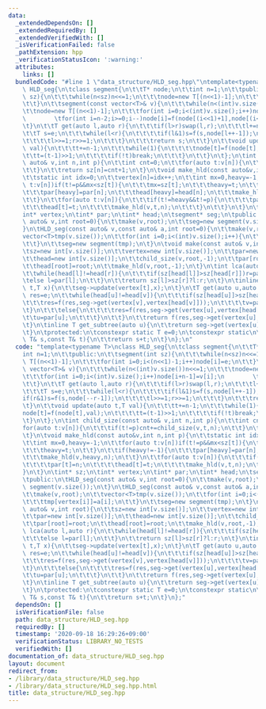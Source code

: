 ```yaml
---
data:
  _extendedDependsOn: []
  _extendedRequiredBy: []
  _extendedVerifiedWith: []
  _isVerificationFailed: false
  _pathExtension: hpp
  _verificationStatusIcon: ':warning:'
  attributes:
    links: []
  bundledCode: "#line 1 \"data_structure/HLD_seg.hpp\"\ntemplate<typename T>\nclass\
    \ HLD_seg{\n\tclass segment{\n\t\tT* node;\n\t\tint n=1;\n\t\tpublic:\n\t\tsegment(int\
    \ sz){\n\t\t\twhile(n<sz)n<<=1;\n\t\t\tnode=new T[(n<<1)-1];\n\t\t\tfor(int i=0;i<(n<<1)-1;i++)node[i]=e;\n\
    \t\t}\n\t\tsegment(const vector<T>& v){\n\t\t\twhile(n<(int)v.size())n<<=1;\n\t\
    \t\tnode=new T[(n<<1)-1];\n\t\t\tfor(int i=0;i<(int)v.size();i++)node[i+n-1]=v[i];\n\
    \        \tfor(int i=n-2;i>=0;i--)node[i]=f(node[(i<<1)+1],node[(i<<1)+2]);\n\t\
    \t}\n\t\tT get(auto l,auto r){\n\t\t\tif(l>r)swap(l,r);\n\t\t\tl+=n;r+=n+1;\n\t\
    \t\tT s=e;\n\t\t\twhile(l<r){\n\t\t\t\tif(l&1)s=f(s,node[l++-1]);\n\t\t\t\tif(r&1)s=f(s,node[--r-1]);\n\
    \t\t\t\tl>>=1;r>>=1;\n\t\t\t}\n\t\t\treturn s;\n\t\t}\n\t\tvoid update(auto t,T\
    \ val){\n\t\t\tt+=n-1;\n\t\t\twhile(1){\n\t\t\t\tnode[t]=f(node[t],val);\n\t\t\
    \t\tt=(t-1)>>1;\n\t\t\t\tif(!t)break;\n\t\t\t}\n\t\t}\n\t};\n\tint child_size(const\
    \ auto& v,int n,int p){\n\t\tint cnt=0;\n\t\tfor(auto t:v[n]){\n\t\t\tif(t!=p)cnt+=child_size(v,t,n);\n\
    \t\t}\n\t\treturn sz[n]=cnt+1;\n\t}\n\tvoid make_hld(const auto&v,int n,int p){\n\
    \t\tstatic int idx=0;\n\t\tvertex[n]=idx++;\n\t\tint mx=0,heavy=-1;\n\t\tfor(auto\
    \ t:v[n])if(t!=p&&mx<sz[t]){\n\t\t\tmx=sz[t];\n\t\t\theavy=t;\n\t\t}\n\t\tif(heavy!=-1){\n\
    \t\t\tpar[heavy]=par[n];\n\t\t\thead[heavy]=head[n];\n\t\t\tmake_hld(v,heavy,n);\n\
    \t\t}\n\t\tfor(auto t:v[n]){\n\t\t\tif(t!=heavy&&t!=p){\n\t\t\t\tpar[t]=n;\n\t\
    \t\t\thead[t]=t;\n\t\t\t\tmake_hld(v,t,n);\n\t\t\t}\n\t\t}\n\t}\n\tint* sz;\n\t\
    int* vertex;\n\tint* par;\n\tint* head;\n\tsegment* seg;\n\tpublic:\n\tHLD_seg(const\
    \ auto& v,int root=0){\n\t\tmake(v,root);\n\t\tseg=new segment(v.size());\n\t\
    }\n\tHLD_seg(const auto& v,const auto& a,int root=0){\n\t\tmake(v,root);\n\t\t\
    vector<T>tmp(v.size());\n\t\tfor(int i=0;i<(int)v.size();i++){\n\t\t\ttmp[vertex[i]]=a[i];\n\
    \t\t}\n\t\tseg=new segment(tmp);\n\t}\n\tvoid make(const auto& v,int root){\n\t\
    \tsz=new int[v.size()];\n\t\tvertex=new int[v.size()];\n\t\tpar=new int[v.size()];\n\
    \t\thead=new int[v.size()];\n\t\tchild_size(v,root,-1);\n\t\tpar[root]=root;\n\
    \t\thead[root]=root;\n\t\tmake_hld(v,root,-1);\n\t}\n\tint lca(auto l,auto r){\n\
    \t\twhile(head[l]!=head[r]){\n\t\t\tif(sz[head[l]]>sz[head[r]])r=par[r];\n\t\t\
    \telse l=par[l];\n\t\t}\n\t\treturn sz[l]>sz[r]?l:r;\n\t}\n\tinline void update(auto\
    \ t,T x){\n\t\tseg->update(vertex[t],x);\n\t}\n\tT get(auto u,auto v){\n\t\tT\
    \ res=e;\n\t\twhile(head[u]!=head[v]){\n\t\t\tif(sz[head[u]]>sz[head[v]]){\n\t\
    \t\t\tres=f(res,seg->get(vertex[v],vertex[head[v]]));\n\t\t\t\tv=par[v];\n\t\t\
    \t}\n\t\t\telse{\n\t\t\t\tres=f(res,seg->get(vertex[u],vertex[head[u]]));\n\t\t\
    \t\tu=par[u];\n\t\t\t}\n\t\t}\n\t\treturn f(res,seg->get(vertex[u],vertex[v]));\n\
    \t}\n\tinline T get_subtree(auto u){\n\t\treturn seg->get(vertex[u],vertex[u]+sz[u]-1);\n\
    \t}\n\tprotected:\n\tconstexpr static T e=0;\n\tconstexpr static\n\tT f(const\
    \ T& s,const T& t){\n\t\treturn s+t;\n\t}\n};\n"
  code: "template<typename T>\nclass HLD_seg{\n\tclass segment{\n\t\tT* node;\n\t\t\
    int n=1;\n\t\tpublic:\n\t\tsegment(int sz){\n\t\t\twhile(n<sz)n<<=1;\n\t\t\tnode=new\
    \ T[(n<<1)-1];\n\t\t\tfor(int i=0;i<(n<<1)-1;i++)node[i]=e;\n\t\t}\n\t\tsegment(const\
    \ vector<T>& v){\n\t\t\twhile(n<(int)v.size())n<<=1;\n\t\t\tnode=new T[(n<<1)-1];\n\
    \t\t\tfor(int i=0;i<(int)v.size();i++)node[i+n-1]=v[i];\n        \tfor(int i=n-2;i>=0;i--)node[i]=f(node[(i<<1)+1],node[(i<<1)+2]);\n\
    \t\t}\n\t\tT get(auto l,auto r){\n\t\t\tif(l>r)swap(l,r);\n\t\t\tl+=n;r+=n+1;\n\
    \t\t\tT s=e;\n\t\t\twhile(l<r){\n\t\t\t\tif(l&1)s=f(s,node[l++-1]);\n\t\t\t\t\
    if(r&1)s=f(s,node[--r-1]);\n\t\t\t\tl>>=1;r>>=1;\n\t\t\t}\n\t\t\treturn s;\n\t\
    \t}\n\t\tvoid update(auto t,T val){\n\t\t\tt+=n-1;\n\t\t\twhile(1){\n\t\t\t\t\
    node[t]=f(node[t],val);\n\t\t\t\tt=(t-1)>>1;\n\t\t\t\tif(!t)break;\n\t\t\t}\n\t\
    \t}\n\t};\n\tint child_size(const auto& v,int n,int p){\n\t\tint cnt=0;\n\t\t\
    for(auto t:v[n]){\n\t\t\tif(t!=p)cnt+=child_size(v,t,n);\n\t\t}\n\t\treturn sz[n]=cnt+1;\n\
    \t}\n\tvoid make_hld(const auto&v,int n,int p){\n\t\tstatic int idx=0;\n\t\tvertex[n]=idx++;\n\
    \t\tint mx=0,heavy=-1;\n\t\tfor(auto t:v[n])if(t!=p&&mx<sz[t]){\n\t\t\tmx=sz[t];\n\
    \t\t\theavy=t;\n\t\t}\n\t\tif(heavy!=-1){\n\t\t\tpar[heavy]=par[n];\n\t\t\thead[heavy]=head[n];\n\
    \t\t\tmake_hld(v,heavy,n);\n\t\t}\n\t\tfor(auto t:v[n]){\n\t\t\tif(t!=heavy&&t!=p){\n\
    \t\t\t\tpar[t]=n;\n\t\t\t\thead[t]=t;\n\t\t\t\tmake_hld(v,t,n);\n\t\t\t}\n\t\t\
    }\n\t}\n\tint* sz;\n\tint* vertex;\n\tint* par;\n\tint* head;\n\tsegment* seg;\n\
    \tpublic:\n\tHLD_seg(const auto& v,int root=0){\n\t\tmake(v,root);\n\t\tseg=new\
    \ segment(v.size());\n\t}\n\tHLD_seg(const auto& v,const auto& a,int root=0){\n\
    \t\tmake(v,root);\n\t\tvector<T>tmp(v.size());\n\t\tfor(int i=0;i<(int)v.size();i++){\n\
    \t\t\ttmp[vertex[i]]=a[i];\n\t\t}\n\t\tseg=new segment(tmp);\n\t}\n\tvoid make(const\
    \ auto& v,int root){\n\t\tsz=new int[v.size()];\n\t\tvertex=new int[v.size()];\n\
    \t\tpar=new int[v.size()];\n\t\thead=new int[v.size()];\n\t\tchild_size(v,root,-1);\n\
    \t\tpar[root]=root;\n\t\thead[root]=root;\n\t\tmake_hld(v,root,-1);\n\t}\n\tint\
    \ lca(auto l,auto r){\n\t\twhile(head[l]!=head[r]){\n\t\t\tif(sz[head[l]]>sz[head[r]])r=par[r];\n\
    \t\t\telse l=par[l];\n\t\t}\n\t\treturn sz[l]>sz[r]?l:r;\n\t}\n\tinline void update(auto\
    \ t,T x){\n\t\tseg->update(vertex[t],x);\n\t}\n\tT get(auto u,auto v){\n\t\tT\
    \ res=e;\n\t\twhile(head[u]!=head[v]){\n\t\t\tif(sz[head[u]]>sz[head[v]]){\n\t\
    \t\t\tres=f(res,seg->get(vertex[v],vertex[head[v]]));\n\t\t\t\tv=par[v];\n\t\t\
    \t}\n\t\t\telse{\n\t\t\t\tres=f(res,seg->get(vertex[u],vertex[head[u]]));\n\t\t\
    \t\tu=par[u];\n\t\t\t}\n\t\t}\n\t\treturn f(res,seg->get(vertex[u],vertex[v]));\n\
    \t}\n\tinline T get_subtree(auto u){\n\t\treturn seg->get(vertex[u],vertex[u]+sz[u]-1);\n\
    \t}\n\tprotected:\n\tconstexpr static T e=0;\n\tconstexpr static\n\tT f(const\
    \ T& s,const T& t){\n\t\treturn s+t;\n\t}\n};"
  dependsOn: []
  isVerificationFile: false
  path: data_structure/HLD_seg.hpp
  requiredBy: []
  timestamp: '2020-09-18 16:29:26+09:00'
  verificationStatus: LIBRARY_NO_TESTS
  verifiedWith: []
documentation_of: data_structure/HLD_seg.hpp
layout: document
redirect_from:
- /library/data_structure/HLD_seg.hpp
- /library/data_structure/HLD_seg.hpp.html
title: data_structure/HLD_seg.hpp
---
```

